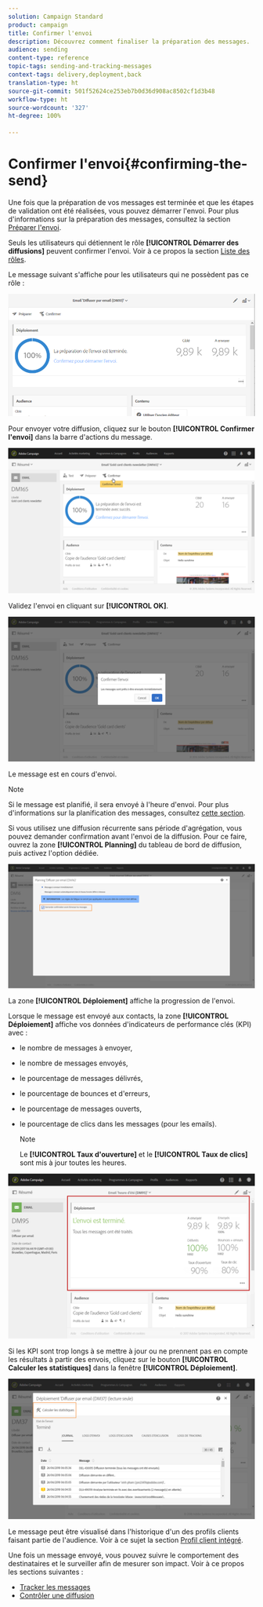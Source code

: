 ```yaml
---
solution: Campaign Standard
product: campaign
title: Confirmer l'envoi
description: Découvrez comment finaliser la préparation des messages.
audience: sending
content-type: reference
topic-tags: sending-and-tracking-messages
context-tags: delivery,deployment,back
translation-type: ht
source-git-commit: 501f52624ce253eb7b0d36d908ac8502cf1d3b48
workflow-type: ht
source-wordcount: '327'
ht-degree: 100%

---
```



# Confirmer l&#39;envoi{#confirming-the-send}

Une fois que la préparation de vos messages est terminée et que les étapes de validation ont été réalisées, vous pouvez démarrer l&#39;envoi. Pour plus d&#39;informations sur la préparation des messages, consultez la section [Préparer l&#39;envoi](../../sending/using/preparing-the-send.md).

Seuls les utilisateurs qui détiennent le rôle **[!UICONTROL Démarrer des diffusions]** peuvent confirmer l&#39;envoi. Voir à ce propos la section [Liste des rôles](../../administration/using/list-of-roles.md).

Le message suivant s&#39;affiche pour les utilisateurs qui ne possèdent pas ce rôle :

![](assets/confirm_delivery_2.png)

Pour envoyer votre diffusion, cliquez sur le bouton **[!UICONTROL Confirmer l&#39;envoi]** dans la barre d&#39;actions du message.

![](assets/confirm_delivery.png)

Validez l&#39;envoi en cliquant sur **[!UICONTROL OK]**.

![](assets/confirm_delivery1.png)

Le message est en cours d&#39;envoi.

>[!NOTE]
>
>Si le message est planifié, il sera envoyé à l&#39;heure d&#39;envoi. Pour plus d&#39;informations sur la planification des messages, consultez [cette section](../../sending/using/about-scheduling-messages.md).

Si vous utilisez une diffusion récurrente sans période d&#39;agrégation, vous pouvez demander confirmation avant l&#39;envoi de la diffusion. Pour ce faire, ouvrez la zone **[!UICONTROL Planning]** du tableau de bord de diffusion, puis activez l&#39;option dédiée.

![](assets/confirmation_recurring_deliveries.png)

La zone **[!UICONTROL Déploiement]** affiche la progression de l&#39;envoi.

Lorsque le message est envoyé aux contacts, la zone **[!UICONTROL Déploiement]** affiche vos données d&#39;indicateurs de performance clés (KPI) avec :

* le nombre de messages à envoyer,
* le nombre de messages envoyés,
* le pourcentage de messages délivrés,
* le pourcentage de bounces et d&#39;erreurs,
* le pourcentage de messages ouverts,
* le pourcentage de clics dans les messages (pour les emails).

   >[!NOTE]
   >
   >Le **[!UICONTROL Taux d&#39;ouverture]** et le **[!UICONTROL Taux de clics]** sont mis à jour toutes les heures.

![](assets/sending_delivery.png)

Si les KPI sont trop longs à se mettre à jour ou ne prennent pas en compte les résultats à partir des envois, cliquez sur le bouton **[!UICONTROL Calculer les statistiques]** dans la fenêtre **[!UICONTROL Déploiement]**.

![](assets/sending_delivery7.png)

Le message peut être visualisé dans l&#39;historique d&#39;un des profils clients faisant partie de l&#39;audience. Voir à ce sujet la section [Profil client intégré](../../audiences/using/integrated-customer-profile.md).

Une fois un message envoyé, vous pouvez suivre le comportement des destinataires et le surveiller afin de mesurer son impact. Voir à ce propos les sections suivantes :

* [Tracker les messages](../../sending/using/tracking-messages.md)
* [Contrôler une diffusion](../../sending/using/monitoring-a-delivery.md)

